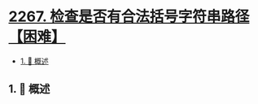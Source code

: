 # [2267. 检查是否有合法括号字符串路径【困难】](https://github.com/Tdahuyou/TNotes.leetcode/tree/main/notes/2267.%20%E6%A3%80%E6%9F%A5%E6%98%AF%E5%90%A6%E6%9C%89%E5%90%88%E6%B3%95%E6%8B%AC%E5%8F%B7%E5%AD%97%E7%AC%A6%E4%B8%B2%E8%B7%AF%E5%BE%84%E3%80%90%E5%9B%B0%E9%9A%BE%E3%80%91)

<!-- region:toc -->

- [1. 📝 概述](#1--概述)

<!-- endregion:toc -->

## 1. 📝 概述
